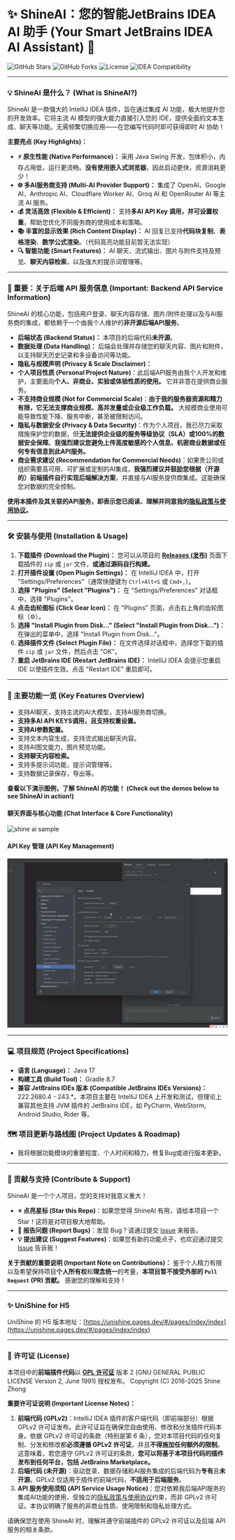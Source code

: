 # ✨ ShineAI：您的智能JetBrains IDEA AI 助手 (Your Smart JetBrains IDEA AI Assistant) 🚀

![GitHub Stars](https://img.shields.io/github/stars/clolushine/ShineAI?style=social)
![GitHub Forks](https://img.shields.io/github/forks/clolushine/ShineAI?style=social)
![License](https://img.shields.io/github/license/clolushine/ShineAI)
![IDEA Compatibility](https://img.shields.io/badge/JetBrains%20IDEs%20Version-222.2680.4%2B-blue)

---

### 💡 ShineAI 是什么？ (What is ShineAI?)

ShineAI 是一款强大的 IntelliJ IDEA 插件，旨在通过集成 AI 功能，极大地提升您的开发效率。它将主流 AI 模型的强大能力直接引入您的 IDE，提供全面的文本生成、聊天等功能。无需频繁切换应用——在您编写代码时即可获得即时 AI 协助！

**主要亮点 (Key Highlights)：**

*   **⚡️ 原生性能 (Native Performance)：** 采用 Java Swing 开发，包体积小，内存占用低，运行更流畅。**没有使用嵌入式浏览器**，因此启动更快，资源消耗更少！
*   **🌐 多AI服务商支持 (Multi-AI Provider Support)：** 集成了 OpenAI、Google AI、Anthropic AI、Cloudflare Worker AI、Groq AI 和 OpenRouter AI 等主流 AI 服务。
*   **💰 灵活高效 (Flexible & Efficient)：** 支持**多AI API Key 调用，并可设置权重**，帮助您优化不同服务商的使用成本和策略。
*   **📚 丰富的显示效果 (Rich Content Display)：** AI 回复已支持**代码块复制**、**表格渲染**、**数学公式渲染**。（代码高亮功能目前暂无法实现）
*   **🔍 智能功能 (Smart Features)：** AI 聊天、流式输出、图片与附件支持及预览、**聊天内容检索**，以及强大的提示词管理等。

---

### 📢 重要：关于后端 API 服务信息 (Important: Backend API Service Information)

ShineAI 的核心功能，包括用户登录、聊天内容存储、图片/附件处理以及与AI服务商的集成，都依赖于一个由我个人维护的**非开源后端API服务**。

*   **后端状态 (Backend Status)：** 本项目的后端代码**未开源**。
*   **数据处理 (Data Handling)：** 后端会处理并存储您的聊天内容、图片和附件，以支持聊天历史记录和多设备访问等功能。
*   **隐私与规模声明 (Privacy & Scale Disclaimer)：**
  *   **个人项目性质 (Personal Project Nature)**：此后端API服务由我个人开发和维护，主要面向**个人、非商业、实验或体验性质的使用。** 它并非意在提供商业服务。
  *   **不支持商业规模 (Not for Commercial Scale)**：**由于我的服务器资源和精力有限，它无法支撑商业规模、高并发量或企业级工作负载。** 大规模商业使用可能导致性能下降、服务中断，甚至被限制访问。
  *   **隐私与数据安全 (Privacy & Data Security)**：作为个人项目，我已尽力采取措施保护您的数据，但**无法提供企业级的服务等级协议（SLA）或100%的数据安全保障**。**我强烈建议您避免上传高度敏感的个人信息、机密商业数据或任何专有信息到此API服务。**
  *   **商业需求建议 (Recommendation for Commercial Needs)**：如果贵公司或组织需要高可用、可扩展或定制的AI集成，**我强烈建议并鼓励您根据（开源的）前端插件自行实现后端解决方案**，并直接与AI服务提供商集成。这能确保您对数据的完全控制。

**使用本插件及其关联的API服务，即表示您已阅读、理解并同意我的[隐私政策与使用协议](https://ai.5205203.xyz/#/pages/login/agreement/index)。**

---

### 🛠️ 安装与使用 (Installation & Usage)

1.  **下载插件 (Download the Plugin)：** 您可以从项目的 [**Releases (发布)**](https://github.com/clolushine/ShineAI/releases) 页面下载插件的 `zip` 或 `jar` 文件，**或通过源码自行构建。**
2.  **打开插件设置 (Open Plugin Settings)：** 在 IntelliJ IDEA 中，打开 "Settings/Preferences"（通常快捷键为 `Ctrl+Alt+S` 或 `Cmd+,`）。
3.  **选择 "Plugins" (Select "Plugins")：** 在 "Settings/Preferences" 对话框中，选择 "Plugins"。
4.  **点击齿轮图标 (Click Gear Icon)：** 在 "Plugins" 页面，点击右上角的齿轮图标（⚙️）。
5.  **选择 "Install Plugin from Disk..." (Select "Install Plugin from Disk...")：** 在弹出的菜单中，选择 "Install Plugin from Disk..."。
6.  **选择插件文件 (Select Plugin File)：** 在文件选择对话框中，选择您下载的插件 `zip` 或 `jar` 文件，然后点击 "OK"。
7.  **重启 JetBrains IDE (Restart JetBrains IDE)：** IntelliJ IDEA 会提示您重启 IDE 以使插件生效。点击 "Restart IDE" 重启即可。

---

### 🚀 主要功能一览 (Key Features Overview)

*   支持AI聊天，支持主流的AI大模型，支持AI服务商切换。
*   **支持多AI API KEYS调用，且支持权重设置。**
*   **支持AI参数配置。**
*   支持文本内容生成，支持流式输出聊天内容。
*   支持AI图文能力，图片预览功能。
*   **支持聊天内容检索。**
*   支持多提示词功能，提示词管理等。
*   支持数据记录保存，导出等。

**查看以下演示图例，了解 ShineAI 的功能！ (Check out the demos below to see ShineAI in action!)**

#### 聊天界面与核心功能 (Chat Interface & Core Functionality)
![shine ai sample](/shine_ai_sample.gif)

#### API Key 管理 (API Key Management)
![shine ai sample2](/shine_ai_sample2.gif)

---

### 💻 项目规范 (Project Specifications)

*   **语言 (Language)：** Java 17
*   **构建工具 (Build Tool)：** Gradle 8.7
*   **兼容 JetBrains IDEs 版本 (Compatible JetBrains IDEs Versions)：** 222.2680.4 - 243.*。本项目主要在 IntelliJ IDEA 上开发和测试，但理论上兼容其他支持 JVM 插件的 JetBrains IDE，如 PyCharm, WebStorm, Android Studio, Rider 等。

### 🗺️ 项目更新与路线图 (Project Updates & Roadmap)

*   我将根据功能模块的重要程度、个人时间和精力，修复Bug或进行版本更新。

---

### 🤝 贡献与支持 (Contribute & Support)

ShineAI 是一个个人项目，您的支持对我意义重大！

*   **⭐ 点亮星标 (Star this Repo)**：如果您觉得 ShineAI 有用，请给本项目一个 Star！这将是对项目极大地帮助。
*   **🐞 报告问题 (Report Bugs)**：发现 Bug？请通过提交 [Issue](https://github.com/clolushine/ShineAI/issues) 来报告。
*   **💡 提出建议 (Suggest Features)**：如果您有新的功能点子，也欢迎通过提交 [Issue](https://github.com/clolushine/ShineAI/issues) 告诉我！

**关于贡献的重要说明 (Important Note on Contributions)：**
鉴于个人精力有限以及希望保持项目**个人所有权**和**理念统一**的考量，**本项目暂不接受外部的 `Pull Request` (PR) 贡献。** 感谢您的理解和支持！

---

### ✨ UniShine for H5

UniShine 的 H5 版本地址：[https://unishine.pages.dev/#/pages/index/index](https://unishine.pages.dev/#/pages/index/index)

---

### 📜 许可证 (License)

本项目中的**前端插件代码**以 [**GPL 许可证**](LICENSE) 版本 2 (GNU GENERAL PUBLIC LICENSE Version 2, June 1991) 授权发布。
Copyright (C) 2016-2025 Shine Zhong

**重要许可证说明 (Important License Notes)：**

1.  **前端代码 (GPLv2)**：IntelliJ IDEA 插件的客户端代码（即前端部分）根据 GPLv2 许可证发布。此许可证旨在确保您自由使用、修改和分发插件代码本身。依据 GPLv2 许可证的条款（特别是第 6 条），您对本项目代码的任何复制、分发和修改都**必须遵循 GPLv2 许可证**，并且**不得施加任何额外的限制**。这意味着，若您遵守 GPLv2 许可证的条款，**您可以将基于本项目代码的插件发布到任何平台，包括 JetBrains Marketplace。**
2.  **后端代码 (未开源)**：驱动登录、数据存储和AI服务集成的后端代码为**专有**且**未开源**。GPLv2 仅适用于插件的前端代码，**不适用于后端服务**。
3.  **API 服务使用须知 (API Service Usage Notice)**：您对依赖我后端API服务的集成AI功能的使用，受独立的[隐私政策与使用协议](https://ai.5205203.xyz/#/pages/login/agreement/index)约束，而非 GPLv2 许可证。本协议明确了服务的非商业性质、使用限制和隐私处理方式。

请确保您在使用 ShineAI 时，理解并遵守前端插件的 GPLv2 许可证以及后端 API 服务的相关条款。